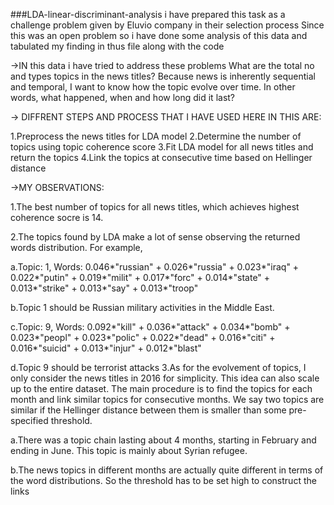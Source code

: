 ###LDA-linear-discriminant-analysis
i have prepared this task as a challenge problem given by Eluvio company in their selection process
Since this was an open problem so i have done some analysis of this data and tabulated my finding in thus file along with the code 

->IN this data i have tried to address these problems
What are the total no and types topics in the news titles?
Because news is inherently sequential and temporal, I want to know how the topic evolve over time. In other words, what happened, when and how long did it last?

-> DIFFRENT STEPS AND PROCESS THAT I HAVE USED HERE IN THIS ARE:

1.Preprocess the news titles for LDA model
2.Determine the number of topics using topic coherence score
3.Fit LDA model for all news titles and return the topics
4.Link the topics at consecutive time based on Hellinger distance

->MY OBSERVATIONS:

1.The best number of topics for all news titles, which achieves highest coherence socre is 14.

2.The topics found by LDA make a lot of sense observing the returned words distribution. For example,

  a.Topic: 1, Words: 0.046*"russian" + 0.026*"russia" + 0.023*"iraq" + 0.022*"putin" + 0.019*"milit" + 0.017*"forc" + 0.014*"state" + 0.013*"strike" + 0.013*"say" + 0.013*"troop"

  b.Topic 1 should be Russian military activities in the Middle East.

  c.Topic: 9, Words: 0.092*"kill" + 0.036*"attack" + 0.034*"bomb" + 0.023*"peopl" + 0.023*"polic" + 0.022*"dead" + 0.016*"citi" + 0.016*"suicid" + 0.013*"injur" + 0.012*"blast"

  d.Topic 9 should be terrorist attacks
3.As for the evolvement of topics, I only consider the news titles in 2016 for simplicity. This idea can also scale up to the entire dataset. The main procedure is to find the topics for each month and link similar topics for consecutive months. We say two topics are similar if the Hellinger distance between them is smaller than some pre-specified threshold.

  a.There was a topic chain lasting about 4 months, starting in February and ending in June. This topic is mainly about Syrian refugee.

  b.The news topics in different months are actually quite different in terms of the word distributions. So the threshold has to be set high to construct the links
 
 


